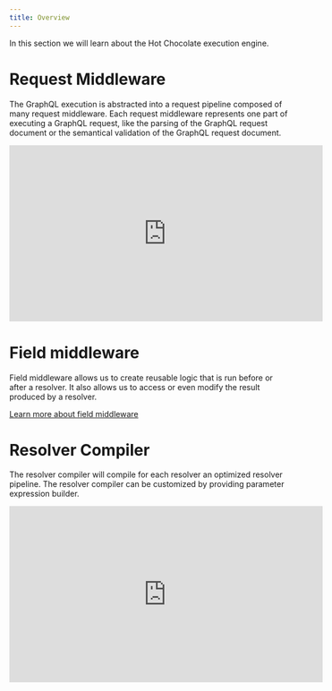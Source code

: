 ```yaml
---
title: Overview
---
```


In this section we will learn about the Hot Chocolate execution engine.

# Request Middleware

The GraphQL execution is abstracted into a request pipeline composed of many request middleware. Each request middleware represents one part of executing a GraphQL request, like the parsing of the GraphQL request document or the semantical validation of the GraphQL request document.

<iframe width="560" height="315"
src="https://www.youtube.com/embed/Ut33sSTYmgw"frameborder="0"
allowfullscreen></iframe>

# Field middleware

Field middleware allows us to create reusable logic that is run before or after a resolver. It also allows us to access or even modify the result produced by a resolver.

[Learn more about field middleware](/docs/hotchocolate/execution-engine/field-middleware)

# Resolver Compiler

The resolver compiler will compile for each resolver an optimized resolver pipeline. The resolver compiler can be customized by providing parameter expression builder.

<iframe width="560" height="315"
src="https://www.youtube.com/embed/C2YSeVK6Dck"frameborder="0"
allowfullscreen></iframe>

